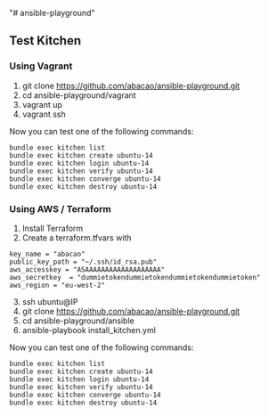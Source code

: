 "# ansible-playground"

## Test Kitchen
### Using Vagrant
1. git clone https://github.com/abacao/ansible-playground.git
2. cd ansible-playground/vagrant
3. vagrant up
4. vagrant ssh


Now you can test one of the following commands:
```
bundle exec kitchen list
bundle exec kitchen create ubuntu-14
bundle exec kitchen login ubuntu-14
bundle exec kitchen verify ubuntu-14
bundle exec kitchen converge ubuntu-14
bundle exec kitchen destroy ubuntu-14
```


### Using AWS / Terraform
1. Install Terraform
2. Create a terraform.tfvars with
  ```
  key_name = "abacao"
  public_key_path = "~/.ssh/id_rsa.pub"
  aws_accesskey = "ASAAAAAAAAAAAAAAAAAAA"
  aws_secretkey  = "dummietokendummietokendummietokendummietoken"
  aws_region = "eu-west-2"
  ```
3. ssh ubuntu@IP
4. git clone https://github.com/abacao/ansible-playground.git
5. cd ansible-playground/ansible
6. ansible-playbook install_kitchen.yml


Now you can test one of the following commands:
```
bundle exec kitchen list
bundle exec kitchen create ubuntu-14
bundle exec kitchen login ubuntu-14
bundle exec kitchen verify ubuntu-14
bundle exec kitchen converge ubuntu-14
bundle exec kitchen destroy ubuntu-14
```
